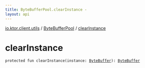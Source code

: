 ```yaml
---
title: ByteBufferPool.clearInstance - 
layout: api
---
```


<div class='api-docs-breadcrumbs'><a href="../index.html">io.ktor.client.utils</a> / <a href="index.html">ByteBufferPool</a> / <a href="./clear-instance.html">clearInstance</a></div>

# clearInstance

<div class="signature"><code><span class="keyword">protected</span> <span class="keyword">fun </span><span class="identifier">clearInstance</span><span class="symbol">(</span><span class="parameterName" id="io.ktor.client.utils.ByteBufferPool$clearInstance(java.nio.ByteBuffer)/instance">instance</span><span class="symbol">:</span>&nbsp;<a href="http://docs.oracle.com/javase/6/docs/api/java/nio/ByteBuffer.html"><span class="identifier">ByteBuffer</span></a><span class="symbol">)</span><span class="symbol">: </span><a href="http://docs.oracle.com/javase/6/docs/api/java/nio/ByteBuffer.html"><span class="identifier">ByteBuffer</span></a></code></div>
